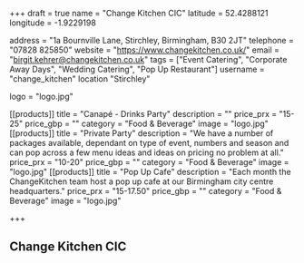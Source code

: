 +++
draft = true
name = "Change Kitchen CIC"
latitude = 52.4288121
longitude = -1.9229198

address = "1a Bournville Lane, Stirchley, Birmingham, B30 2JT"
telephone = "07828 825850"
website = "https://www.changekitchen.co.uk/"
email = "birgit.kehrer@changekitchen.co.uk"
tags = ["Event Catering", "Corporate Away Days", "Wedding Catering", "Pop Up Restaurant"]
username = "change_kitchen"
location "Stirchley"

logo = "logo.jpg"

[[products]]
  title = "Canapé - Drinks Party"
  description = ""
  price_prx = "15-25"
  price_gbp = ""
  category = "Food & Beverage"
  image = "logo.jpg"
[[products]]
  title = "Private Party"
  description = "We have a number of packages available, dependant on type of event, numbers and season and can pop across a few menu ideas and ideas on pricing no problem at all."
  price_prx = "10-20"
  price_gbp = ""
  category = "Food & Beverage"
  image = "logo.jpg"
[[products]]
  title = "Pop Up Cafe"
  description = "Each month the ChangeKitchen team host a pop up cafe at our Birmingham city centre headquarters."
  price_prx = "15-17.50"
  price_gbp = ""
  category = "Food & Beverage"
  image = "logo.jpg"  
  
+++

## Change Kitchen CIC
